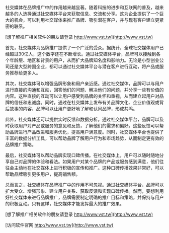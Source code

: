 社交媒体在品牌推广中的作用越来越显著。随着科技的进步和互联网的普及，越来越多的人选择通过社交媒体平台来获取信息、交流和分享。这为企业提供了一个巨大的机会，可以利用社交媒体来推广品牌、吸引潜在客户，并与现有客户建立更紧密的联系。

[想了解推广相关软件的朋友请登录 http://www.vst.tw](http://www.vst.tw)

首先，社交媒体为品牌推广提供了一个广泛的受众。据统计，全球社交媒体用户已经超过30亿人，这个数字还在不断增长。通过社交媒体平台，品牌可以接触到各个年龄层、地区和背景的用户，从而扩大品牌知名度和影响力。无论是小型创业公司还是大型跨国企业，都可以通过社交媒体平台与潜在客户进行互动，将产品或服务推荐给更多人。

其次，社交媒体可以增强品牌形象和用户亲近感。通过社交媒体，品牌可以与用户进行直接的沟通和互动，回答他们的问题、解决他们的问题，并分享一些有价值的内容。这种直接的互动可以让用户感受到品牌的关怀和重视，从而建立起用户对品牌的信任和忠诚度。同时，通过在社交媒体上发布有关品牌文化、企业价值观或背后故事的内容，品牌可以让用户更好地了解和认同品牌，形成共鸣。

此外，社交媒体还可以提供实时反馈和数据分析。通过社交媒体平台，品牌可以及时获取用户对产品或服务的意见和反馈，了解他们的需求和偏好。这些反馈可以帮助品牌进行产品改进和服务优化，提高用户满意度。同时，社交媒体平台也提供了丰富的数据分析工具，可以帮助品牌了解用户行为和市场趋势，从而制定更有效的品牌推广策略。

最后，社交媒体可以帮助品牌实现口碑传播。在社交媒体上，用户可以随时随地分享自己对品牌的体验和看法。如果用户对某个品牌的产品或服务感到满意，他们往往会主动地在社交媒体上进行积极的宣传和推广。这种口碑传播效果非常好，可以帮助品牌吸引更多用户，提高销售额。

总而言之，社交媒体在品牌推广中的作用不可忽视。通过社交媒体平台，品牌可以扩大受众、增强形象、建立用户关系、获取反馈和实现口碑传播。然而，要想利用好社交媒体来进行品牌推广，品牌需要制定明确的推广目标和策略，并保持与用户的积极互动。只有这样，社交媒体才能发挥最大的推广效果。

[想了解推广相关软件的朋友请登录 http://www.vst.tw](http://www.vst.tw)


[访问软件官网 http://www.vst.tw](http://www.vst.tw)

